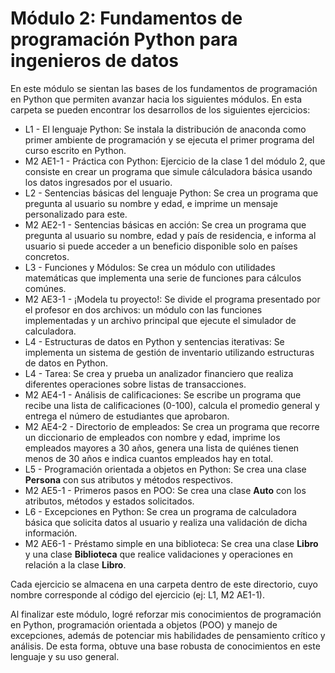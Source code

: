 # Módulo 2: Fundamentos de programación Python para ingenieros de datos

En este módulo se sientan las bases de los fundamentos de programación en Python que permiten avanzar hacia los siguientes módulos. En esta carpeta se pueden encontrar los desarrollos de los siguientes ejercicios:
- L1 - El lenguaje Python: Se instala la distribución de anaconda como primer ambiente de programación y se ejecuta el primer programa del curso escrito en Python.
- M2 AE1-1 - Práctica con Python: Ejercicio de la clase 1 del módulo 2, que consiste en crear un programa que simule cálculadora básica usando los datos ingresados por el usuario.
- L2 - Sentencias básicas del lenguaje Python: Se crea un programa que pregunta al usuario su nombre y edad, e imprime un mensaje personalizado para este.
- M2 AE2-1 - Sentencias básicas en acción: Se crea un programa que pregunta al usuario su nombre, edad y país de residencia, e informa al usuario si puede acceder a un beneficio disponible solo en países concretos.
- L3 - Funciones y Módulos: Se crea un módulo con utilidades matemáticas que implementa una serie de funciones para cálculos comúnes.
- M2 AE3-1 - ¡Modela tu proyecto!: Se divide el programa presentado por el profesor en dos archivos: un módulo con las funciones implementadas y un archivo principal que ejecute el simulador de calculadora.
- L4 - Estructuras de datos en Python y sentencias iterativas: Se implementa un sistema de gestión de inventario utilizando estructuras de datos en Python.
- L4 - Tarea: Se crea y prueba un analizador financiero que realiza diferentes operaciones sobre listas de transacciones.
- M2 AE4-1 - Análisis de calificaciones: Se escribe un programa que recibe una lista de calificaciones (0-100), calcula el promedio general y entrega el número de estudiantes que aprobaron.
- M2 AE4-2 - Directorio de empleados: Se crea un programa que recorre un diccionario de empleados con nombre y edad, imprime los empleados mayores a 30 años, genera una lista de quiénes tienen menos de 30 años e indica cuantos empleados hay en total.
- L5 - Programación orientada a objetos en Python: Se crea una clase **Persona** con sus atributos y métodos respectivos.
- M2 AE5-1 - Primeros pasos en POO: Se crea una clase **Auto** con los atributos, métodos y estados solicitados.
- L6 - Excepciones en Python: Se crea un programa de calculadora básica que solicita datos al usuario y realiza una validación de dicha información.
- M2 AE6-1 - Préstamo simple en una biblioteca: Se crea una clase **Libro** y una clase **Biblioteca** que realice validaciones y operaciones en relación a la clase **Libro**.

Cada ejercicio se almacena en una carpeta dentro de este directorio, cuyo nombre corresponde al código del ejercicio (ej: L1, M2 AE1-1).

Al finalizar este módulo, logré reforzar mis conocimientos de programación en Python, programación orientada a objetos (POO) y manejo de excepciones, además de potenciar mis habilidades de pensamiento crítico y
análisis. De esta forma, obtuve una base robusta de conocimientos en este lenguaje y su uso general.
